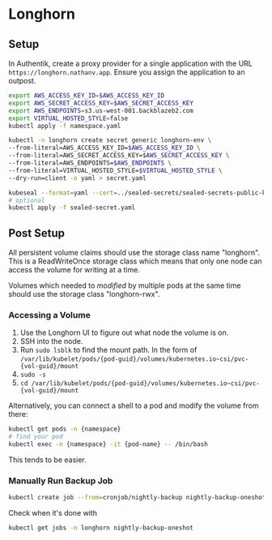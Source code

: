 # Longhorn

## Setup

In Authentik, create a proxy provider for a single application with the URL
`https://longhorn.nathanv.app`. Ensure you assign the application to an outpost.

```bash
export AWS_ACCESS_KEY_ID=$AWS_ACCESS_KEY_ID
export AWS_SECRET_ACCESS_KEY=$AWS_SECRET_ACCESS_KEY
export AWS_ENDPOINTS=s3.us-west-001.backblazeb2.com
export VIRTUAL_HOSTED_STYLE=false
kubectl apply -f namespace.yaml

kubectl -n longhorn create secret generic longhorn-env \
--from-literal=AWS_ACCESS_KEY_ID=$AWS_ACCESS_KEY_ID \
--from-literal=AWS_SECRET_ACCESS_KEY=$AWS_SECRET_ACCESS_KEY \
--from-literal=AWS_ENDPOINTS=$AWS_ENDPOINTS \
--from-literal=VIRTUAL_HOSTED_STYLE=$VIRTUAL_HOSTED_STYLE \
--dry-run=client -o yaml > secret.yaml

kubeseal --format=yaml --cert=../sealed-secrets/sealed-secrets-public-key.pem < secret.yaml > sealed-secret.yaml
# optional
kubectl apply -f sealed-secret.yaml
```

## Post Setup

All persistent volume claims should use the storage class name "longhorn".
This is a ReadWriteOnce storage class which means that only one node can
access the volume for writing at a time.

Volumes which needed to *modified* by multiple pods at the same time should use the
storage class "longhorn-rwx".

### Accessing a Volume

1. Use the Longhorn UI to figure out what node the volume is on.
2. SSH into the node.
3. Run `sudo lsblk` to find the mount path. In the form of `/var/lib/kubelet/pods/{pod-guid}/volumes/kubernetes.io~csi/pvc-{vol-guid}/mount`
4. `sudo -s`
5. `cd /var/lib/kubelet/pods/{pod-guid}/volumes/kubernetes.io~csi/pvc-{vol-guid}/mount`

Alternatively, you can connect a shell to a pod and modify the volume from there:

```bash
kubectl get pods -n {namespace}
# find your pod
kubectl exec -n {namespace} -it {pod-name} -- /bin/bash
```

This tends to be easier.

### Manually Run Backup Job

```bash
kubectl create job --from=cronjob/nightly-backup nightly-backup-oneshot -n longhorn
```

Check when it's done with

```bash
kubectl get jobs -n longhorn nightly-backup-oneshot
```
